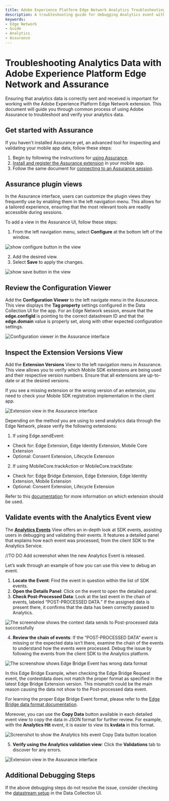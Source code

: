```yaml
---
title: Adobe Experience Platform Edge Network Analytics Troubleshooting Guide
description: A troubleshooting guide for debugging Analytics event with Edge Network
keywords:
- Edge Network
- Guide
- Analytics
- Assurance
---
```


# Troubleshooting Analytics Data with Adobe Experience Platform Edge Network and Assurance

Ensuring that analytics data is correctly sent and received is important for working with the Adobe Experience Platform Edge Network extension. This document will guide you through common process of using Adobe Assurance to troubleshoot and verify your analytics data.

## Get started with Assurance

If you haven't installed Assurance yet, an advanced tool for inspecting and validating your mobile app data, follow these steps:

1. Begin by following the instructions for [using Assurance](https://experienceleague.adobe.com/docs/experience-platform/assurance/user-access.html).
2. [Install and register the Assurance extension](../../home/base/assurance/index.md) in your mobile app.
3. Follow the same document for [connecting to an Assurance session](../../home/base/assurance/index.md#connect-to-an-assurance-session).

## Assurance plugin views

In the Assurance interface, users can customize the plugin views they frequently use by enabling them in the left navigation menu. This allows for a tailored experience, ensuring that the most relevant tools are readily accessible during sessions.

To add a view in the Assurance UI, follow these steps:

1. From the left navigation menu, select **Configure** at the bottom left of the window.

![show configure button in the view](../assets/validation/configure-button.png)

2. Add the desired view.
3. Select **Save** to apply the changes.

![show save button in the view](../assets/validation/save-button.png)

## Review the Configuration Viewer

Add the **Configuration Viewer** to the left navigate menu in the Assurance. This view displays the **Tag property** settings configured in the Data Collection UI for the app. For an Edge Network session, ensure that the **edge.configId** is pointing to the correct datastream ID and that the **edge.domain** value is properly set, along with other expected configuration settings.

![Configuration viewer in the Assurance interface](../assets/validation/configuration-view.png)

## Inspect the Extension Versions View

Add the **Extension Versions** View to the left navigation menu in Assurance. This view allows you to verify which Mobile SDK extensions are being used and their respective version numbers. Ensure that all extensions are up-to-date or at the desired versions.

If you see a missing extension or the wrong version of an extension, you need to check your Mobile SDK registration implementation in the client app.

![Extension view in the Assurance interface](../assets/validation/extension-view.png)

Depending on the method you are using to send analytics data through the Edge Network, please verify the following extensions:

1. If using Edge.sendEvent:

* Check for: Edge Extension, Edge Identity Extension, Mobile Core Extension
* Optional: Consent Extension, Lifecycle Extension

2. If using MobileCore.trackAction or MobileCore.trackState:

* Check for: Edge Bridge Extension, Edge Extension, Edge Identity Extension, Mobile Extension
* Optional: Consent Extension, Lifecycle Extension

Refer to this [documentation](https://developer.adobe.com/client-sdks/solution/adobe-analytics/migrate-to-edge-network/) for more information on which extension should be used.

## Validate events with the Analytics Event view

The [**Analytics Events**](https://experienceleague.adobe.com/en/docs/experience-platform/assurance/view/adobe-analytics-edge) View offers an in-depth look at SDK events, assisting users in debugging and validating their events. It features a detailed panel that explains how each event was processed, from the client SDK to the Analytics Service.

//TO DO Add screenshot when the new Analytics Event is released.

Let’s walk through an example of how you can use this view to debug an event.

1. **Locate the Event**: Find the event in question within the list of SDK events.
2. **Open the Details Panel**: Click on the event to open the detailed panel.
3. **Check Post-Processed Data**: Look at the last event in the chain of events, labeled “POST-PROCESSED DATA.” If the assigned data is present there, it confirms that the data has been correctly passed to Analytics.

![The screenshow shows the context data sends to Post-processed data succcessfully](../assets/validation/edge-bridge-success.png)

4. **Review the chain of events**: If the “POST-PROCESSED DATA” event is missing or the expected data isn’t there, examine the chain of the events to understand how the events were processed. Debug the issue by following the events from the client SDK to the Analytics platform.

![The screenshow shows Edge Bridge Event has wrong data format](../assets/validation/edge-bridge-fail.png)

In this Edge Bridge Example, when checking the Edge Bridge Request event, the contextdata does not match the proper format as specified in the latest Edge Bridge Extension version. This mismatch could be the main reason causing the data not show to the Post-processed data event.

For learning the proper Edge Bridge Event format, please refer to the [Edge Bridge data format documentation](https://github.com/adobe/aepsdk-edgebridge-ios/blob/main/Documentation/data-format.md#examples).

Moreover, you can use the **Copy Data** button available in each detailed event view to copy the data in JSON format for further review. For example, with the **Analytics Hit** event, it is easier to view its **kvdata** in this format.

![Screenshot to show the Analytics hits event Copy Data button location](../assets/validation/analytics-hit-copy-data.png)

5. **Verify using the Analytics validation view**: Click the **Validations** tab to discover for any errors.

![Extension view in the Assurance interface](../assets/validation/analytices-event-validations.png)

## Additional Debugging Steps

If the above debugging steps do not resolve the issue, consider checking the [datastream setup](https://github.com/adobe/aepsdk-edge-ios/blob/main/Documentation/Tutorials/edge-send-event-tutorial.md#2-create-a-datastream) in the Data Collection UI.
